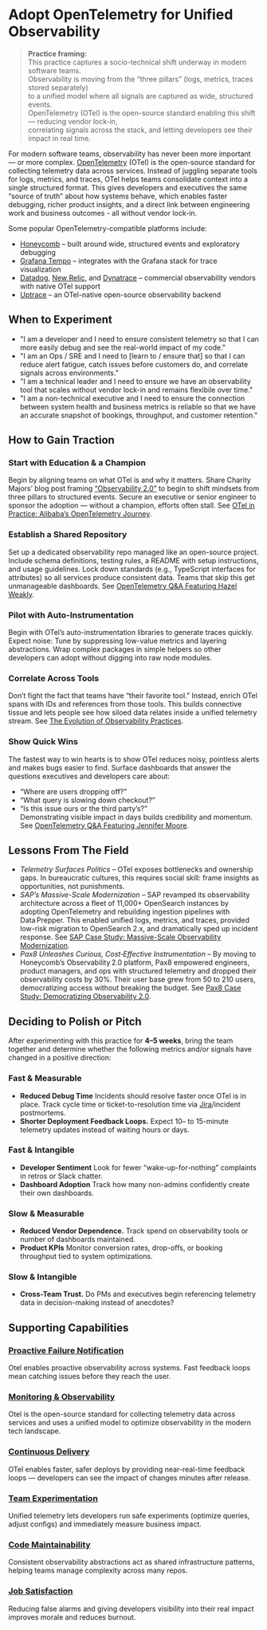 # Adopt OpenTelemetry for Unified Observability

> **Practice framing:**  
> This practice captures a socio-technical shift underway in modern software teams.  
> Observability is moving from the “three pillars” (logs, metrics, traces stored separately)  
> to a unified model where all signals are captured as wide, structured events.  
> OpenTelemetry (OTel) is the open-source standard enabling this shift — reducing vendor lock-in,  
> correlating signals across the stack, and letting developers see their impact in real time.


For modern software teams, observability has never been more important — or more complex. [OpenTelemetry](https://opentelemetry.io/) (OTel) is the open-source standard for collecting telemetry data across services. Instead of juggling separate tools for logs, metrics, and traces, OTel helps teams consolidate context into a single structured format. This gives developers and executives the same “source of truth” about how systems behave, which enables faster debugging, richer product insights, and a direct link between engineering work and business outcomes - all without vendor lock-in.

Some popular OpenTelemetry-compatible platforms include:  
- [Honeycomb](https://www.honeycomb.io/) – built around wide, structured events and exploratory debugging  
- [Grafana Tempo](https://grafana.com/oss/tempo/) – integrates with the Grafana stack for trace visualization  
- [Datadog](https://www.datadoghq.com/), [New Relic](https://newrelic.com/), and [Dynatrace](https://www.dynatrace.com/) – commercial observability vendors with native OTel support  
- [Uptrace](https://uptrace.dev/) – an OTel-native open-source observability backend  

## When to Experiment

- "I am a developer and I need to ensure consistent telemetry so that I can more easily debug and see the real-world impact of my code."
- "I am an Ops / SRE and I need to [learn to / ensure that] so that I can reduce alert fatigue, catch issues before customers do, and correlate signals across environments."  
- "I am a technical leader and I need to ensure we have an observability tool that scales without vendor lock-in and remains flexibile over time."  
- "I am a non-technical executive and I need to ensure the connection between system health and business metrics is reliable so that we have an accurate snapshot of bookings, throughput, and customer retention."

## How to Gain Traction

### Start with Education & a Champion
Begin by aligning teams on what OTel is and why it matters. Share Charity Majors’ blog post framing [“Observability 2.0”](/resources/tech/otel/observability-2-0-honeycomb.md) to begin to shift mindsets from three pillars to structured events. Secure an executive or senior engineer to sponsor the adoption — without a champion, efforts often stall.  See [OTel in Practice: Alibaba’s OpenTelemetry Journey](/resources/tech/otel/alibaba-opentelemetry-journey.md).

### Establish a Shared Repository
Set up a dedicated observability repo managed like an open-source project. Include schema definitions, testing rules, a README with setup instructions, and usage guidelines. Lock down standards (e.g., TypeScript interfaces for attributes) so all services produce consistent data.  Teams that skip this get unmanageable dashboards. See [OpenTelemetry Q&A Featuring Hazel Weakly](/resources/tech/otel/opentelemetry-qa-hazel-weakly.md).

### Pilot with Auto-Instrumentation
Begin with OTel’s auto-instrumentation libraries to generate traces quickly. Expect noise: Tune by suppressing low-value metrics and layering abstractions. Wrap complex packages in simple helpers so other developers can adopt without digging into raw node modules.

### Correlate Across Tools
Don’t fight the fact that teams have “their favorite tool.” Instead, enrich OTel spans with IDs and references from those tools. This builds connective tissue and lets people see how siloed data relates inside a unified telemetry stream. See [The Evolution of Observability Practices](/resources/tech/otel/evolution-of-observability-practices.md).

### Show Quick Wins
The fastest way to win hearts is to show OTel reduces noisy, pointless alerts and makes bugs easier to find. Surface dashboards that answer the questions executives and developers care about:  
- “Where are users dropping off?”  
- “What query is slowing down checkout?”  
- “Is this issue ours or the third party’s?”  
Demonstrating visible impact in days builds credibility and momentum. See [OpenTelemetry Q&A Featuring Jennifer Moore](/resources/tech/otel/opentelemetry-qa-jennifer-moore.md).

## Lessons From The Field
- _Telemetry Surfaces Politics_ – OTel exposes bottlenecks and ownership gaps. In bureaucratic
cultures, this requires social skill: frame insights as opportunities, not punishments.
- _SAP’s Massive-Scale Modernization_ – SAP revamped its observability architecture across a fleet of 11,000+ OpenSearch instances by adopting OpenTelemetry and rebuilding ingestion pipelines with Data Prepper. This enabled unified logs, metrics, and traces, provided low-risk migration to OpenSearch 2.x, and dramatically sped up incident response. See [SAP Case Study: Massive-Scale Observability Modernization](/resources/tech/otel/sap-opentelemetry-case-study.md).
- _Pax8 Unleashes Curious, Cost‑Effective Instrumentation_ – By moving to Honeycomb’s Observability 2.0 platform, Pax8 empowered engineers, product managers, and ops with structured telemetry and dropped their observability costs by 30%. Their user base grew from 50 to 210 users, democratizing access without breaking the budget. See [Pax8 Case Study: Democratizing Observability 2.0](/resources/tech/otel/pax8-observability-2-0-case-study.md). 


## Deciding to Polish or Pitch

After experimenting with this practice for **4–5 weeks**, bring the team together and determine whether the following metrics and/or signals have changed in a positive direction:

### Fast & Measurable
- **Reduced Debug Time** Incidents should resolve faster once OTel is in place. Track cycle time or ticket-to-resolution time via [Jira](https://atlassian.com/software/jira)/incident postmortems.
- **Shorter Deployment Feedback Loops.** Expect 10– to 15-minute telemetry updates instead of waiting hours or days.  

### Fast & Intangible
- **Developer Sentiment** Look for fewer “wake-up-for-nothing” complaints in retros or Slack chatter.  
- **Dashboard Adoption** Track how many non-admins confidently create their own dashboards.  

### Slow & Measurable
- **Reduced Vendor Dependence.** Track spend on observability tools or number of dashboards maintained.  
- **Product KPIs** Monitor conversion rates, drop-offs, or booking throughput tied to system optimizations.  

### Slow & Intangible
- **Cross-Team Trust.** Do PMs and executives begin referencing telemetry data in decision-making instead of anecdotes?  

## Supporting Capabilities
### [Proactive Failure Notification](/capabilities/proactive-failure-notification.md)
Otel enables proactive observability across systems. Fast feedback loops mean catching issues before they reach the user.

### [Monitoring & Observability](/capabilities/monitoring-and-observability.md)
Otel is the open-source standard for collecting telemetry data across services and uses a unified model to optimize observability in the modern tech landscape.

### [Continuous Delivery](/capabilities/continuous-delivery.md)
OTel enables faster, safer deploys by providing near-real-time feedback loops — developers can see the impact of changes minutes after release.

### [Team Experimentation](/capabilities/team-experimentation.md)
Unified telemetry lets developers run safe experiments (optimize queries, adjust configs) and immediately measure business impact.

### [Code Maintainability](/capabilities/code-maintainability.md)
Consistent observability abstractions act as shared infrastructure patterns, helping teams manage complexity across many repos.

### [Job Satisfaction](/capabilities/job-satisfaction.md)
Reducing false alarms and giving developers visibility into their real impact improves morale and reduces burnout.

